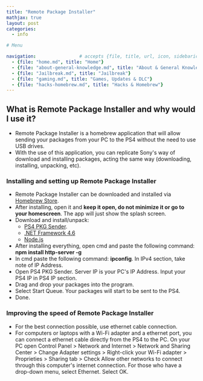 ```yaml
---
title: "Remote Package Installer"
mathjax: true
layout: post
categories:
  - info

# Menu

navigation:                # accepts {file, title, url, icon, sidebaricon}
  - {file: "home.md", title: "Home"}
  - {file: "about-general-knowledge.md", title: "About & General Knowledge"}
  - {file: "Jailbreak.md", title: "Jailbreak"}
  - {file: "gaming.md", title: "Games, Updates & DLC"}
  - {file: "hacks-homebrew.md", title: "Hacks & Homebrew"}
---
```


## What is Remote Package Installer and why would I use it?

 * Remote Package Installer is a homebrew application that will allow sending your packages from your PC to the PS4 without the need to use USB drives.
 * With the use of this application, you can replicate Sony's way of download and installing packages, acting the same way (downloading, installing, unpacking, etc).

### Installing and setting up Remote Package Installer

 * Remote Package Installer can be downloaded and installed via [Homebrew Store](hb-store.md).
 * After installing, open it and **keep it open, do not minimize it or go to your homescreen**. The app will just show the splash screen.
 * Download and install/unpack:
   * [PS4 PKG Sender](/backupfiles/Ps4_Pkg_Sender_V1.07.zip).
   * <a href="https://www.microsoft.com/en-nz/download/details.aspx?id=48130"> .NET Framework 4.6 </a>
   * <a href="https://nodejs.org/en/"> Node.js </a>
 * After installing everything, open cmd and paste the following command: **npm install http-server -g**
 * In cmd paste the following command: **ipconfig**. In IPv4 section, take note of IP Address.
 * Open PS4 PKG Sender. Server IP is your PC's IP Address. Input your PS4 IP in PS4 IP section.
 * Drag and drop your packages into the program.
 * Select Start Queue. Your packages will start to be sent to the PS4.
 * Done.

### Improving the speed of Remote Package Installer

 * For the best connection possible, use ethernet cable connection.
 * For computers or laptops with a Wi-Fi adapter and a ethernet port, you can connect a ethernet cable directly from the PS4 to the PC. On your PC open Control Panel > Network and Internet > Network and Sharing Center > Change Adapter settings > Right-click your Wi-Fi adapter > Proprieties > Sharing tab > Check Allow other networks to connect through this computer's internet connection. For those who have a drop-down menu, select Ethernet. Select OK.
